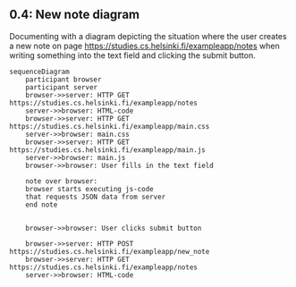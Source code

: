 ## 0.4: New note diagram

Documenting with a diagram depicting the situation where the user creates a new note on page https://studies.cs.helsinki.fi/exampleapp/notes when writing something into the text field and clicking the submit button.

```mermaid
sequenceDiagram
    participant browser
    participant server
    browser->>server: HTTP GET https://studies.cs.helsinki.fi/exampleapp/notes
    server->>browser: HTML-code
    browser->>server: HTTP GET https://studies.cs.helsinki.fi/exampleapp/main.css
    server->>browser: main.css
    browser->>server: HTTP GET https://studies.cs.helsinki.fi/exampleapp/main.js
    server->>browser: main.js
    browser->>browser: User fills in the text field
    
    note over browser:
    browser starts executing js-code
    that requests JSON data from server 
    end note
    

    browser->>browser: User clicks submit button

    browser->>server: HTTP POST https://studies.cs.helsinki.fi/exampleapp/new_note
    browser->>server: HTTP GET https://studies.cs.helsinki.fi/exampleapp/notes
    server->>browser: HTML-code
```

